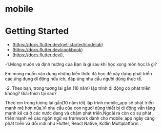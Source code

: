 ﻿# mobile
# Getting Started
- (https://docs.flutter.dev/get-started/codelab)
- (https://docs.flutter.dev/cookbook)
- (https://docs.flutter.dev/),


-1.Mong muốn và định hướng của Bạn là gì sau khi học xong môn học là gì?

Em mong muốn vận dụng những kiến thức đã học để xây dựng phát triển các ứng dụng di động hữu ích, đáp ứng nhu cầu người dùng thực tế. 

-2. Theo bạn, trong tương lai gần (10 năm) lập trình di động có phát triển không? Giải thích tại sao?

Theo em trong tương lai gần(10 năm tới) lập trình mobile_app sẽ phát triển mạnh mẽ hơn nữa.Vì nhu cầu của con người dùng thiết bị di động vẫn tăng mạnh kể cả ở các nước đang và chậm phát triển.Ngoài ra còn có sự phát triển mạnh về các ngôn ngữ và framwork dành cho mobile_app ngày càng phát triển và đổi mới như Flutter, React Native, Kotlin Multiplatform .

